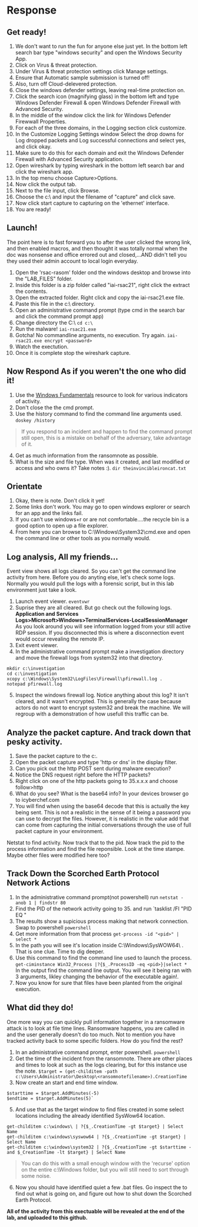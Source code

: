 # Response

## Get ready! 
1. We don't want to run the fun for anyone else just yet. In the bottom left search bar type "windows security" and open the Windows Security App.
2. Click on Virus & threat protection.
3. Under Virus & threat protection settings click Manage settings.
4. Ensure that Automatic sample submission is turned off!
5. Also, turn off Cloud-delevered protection.
6. Close the windows defender settings, leaving real-time protection on.
7. Click the search icon (magnifying glass) in the bottom left and type Windows Defender Firewall & open Windows Defender Firewall with Advanced Security.
8. In the middle of the window click the link for Windows Defender Firewwall Properties.
9. For each of the three domains, in the Logging section click customize. 
10. In the Customize Logging Settings window Select the drop downs for Log dropped packets and Log successful connections and select yes, and click okay.
11. Make sure to do this for each domain and exit the Windows Defender Firewall with Advanced Security application.
12. Open wireshark by typing wireshark in the bottom left search bar and click the wireshark app.
13. In the top menu choose Capture>Options.
14. Now click the output tab.
15. Next to the file input, click Browse.
16. Choose the c:\ and input the filename of "capture" and click save. 
17. Now click start capture to capturing on the 'ethernet' interface.
18. You are ready!

## Launch!

The point here is to fast forward you to after the user clicked the wrong link, and then enabled macros, and then thought it was totally normal when the doc was nonsense and office errored out and closed,...AND didn't tell you they used their admin account to local login everyday.  

1. Open the 'rsac-rasom' folder ond the windows desktop and browse into the "LAB_FILES" folder.
2. Inside this folder is a zip folder called "iai-rsac21", right click the extract the contents.
3. Open the extracted folder. Right click and copy the iai-rsac21.exe file.
4. Paste this file in the c:\ directory. 
5. Open an administrative command prompt (type cmd in the search bar and click the command prompt app)
6. Change directory the C:\ `cd c:\`
7. Run the malware! `iai-rsac21.exe`
9. Gotcha! No commandline arguments, no execution. Try again. `iai-rsac21.exe encrypt <password>`
10. Watch the exectution. 
11. Once it is complete stop the wireshark capture.

## Now Respond As if you weren't the one who did it!

1. Use the [Windows Fundamentals](windows_fundamentals.md) resource to look for various indicators of activity.
2. Don't close the the cmd prompt. 
3. Use the history command to find the command line arguments used.
```doskey /history```
> If you respond to an incident and happen to find the command prompt still open, this is a mistake on behalf of the adversary, take advantage of it.
4. Get as much information from the ransomnote as possible.
5. What is the size and file type. When was it created, and last modified or access and who owns it? Take notes :).
`dir theinvincibleironcat.txt`


## Orientate

1. Okay, there is note. Don't click it yet!
2. Some links don't work. You may go to open windows explorer or search for an app and the links fail.
3. If you can't use windows+r or are not comfortable....the recycle bin is a good option to open up a file explorer.
4. From here you can browse to C:\Windows\System32\cmd.exe and open the command line or other tools as you normally would.

## Log analysis, All my friends...
Event view shows all logs cleared.  So you can't get the command line activity from here.
Before you do anyting else, let's check some logs.  Normally you would pull the logs with a forensic script, but in this lab environment just take a look.
1. Launch event viewer. `eventvwr`
2. Suprise they are all cleared. But go check out the following logs. **Application and Services Logs>Microsoft>Windows>TerminalServices-LocalSessionManager**  As you look around you will see information logged from your still active RDP session. If you disconnected this is where a disconnection event would occur revealing the remote IP.
3. Exit event viewer.
4. In the administrative command prompt make a investigation directory and move the firewall logs from system32 into that directory.
```
mkdir c:\investigation
cd c:\investigation
xcopy c:\Windows\System32\LogFiles\Firewall\pfirewall.log .
notepad pfirewall.log
```
5. Inspect the windows firewall log. Notice anything about this log? It isn't cleared, and it wasn't encrypted. This is generally the case because actors do not want to encrypt system32 and break the machine. We will regroup with a demonstration of how usefull this traffic can be.

## Analyze the packet capture. And track down that pesky activity.

1. Save the packet capture to the c:\.
2. Open the packet capture and type 'http or dns' in the display filter.
3. Can you pick out the http POST sent during malware execution?
4. Notice the DNS request right before the HTTP packets?
5. Right click on one of the http packets going to 35.x.x.x and choose follow>http
6. What do you see? What is the base64 info? In your devices browser go to icyberchef.com 
7. You will find when using the base64 decode that this is actually the key being sent. This is not a realistic in the sense of it being a password you can use to decrypt the files. However, it is realistic in the value add that can come from capturing the initial conversations through the use of full packet capture in your environment.

Netstat to find activity.
Now track that to the pid.
Now track the pid to the process information and find the file reponsible. Look at the time stampe. Maybe other files were modified here too?

## Track Down the Scorched Earth Protocol Network Actions

1. In the administrative command prompt(not powershell) run `netstat -anob 1 | findstr 80`
2. Find the PID of the network activity going to 35. and run `tasklist /FI "PID EQ <instert pid>"
3. The results show a supicious process making that network connection. Swap to powershell `powershell`
4. Get more information from that process  `get-process -id "<pid>" | select *`
5. In the path you will see it's location inside C:\Windows\SysWOW64\ . That is one clue. Time to dig deeper.
6. Use this command to find the command line used to launch the process. `get-ciminstance Win32_Process |?{$_.ProcessID -eq <pid>}|select *` In the output find the command line output. You will see it being ran with 3 arguments, likley changing the behavior of the executable again!.
7. Now you know for sure that files have been planted from the original execution. 

## What did they do!
One more way you can quickly pull information together in a ransomware attack is to look at file time lines. Ransomware happens, you are called in and the user generally doesn't do too much. Not to mention you have tracked activity back to some specific folders. How do you find the rest?

1. In an administrative command prompt, enter powershell. `powershell`
2. Get the time of the incident from the ransomnote. There are other places and times to look at such as the logs clearing, but for this instance use the note. `$target = (get-childitem -path c:\Users\Administrator\Desktop\<ransomnotefilename>).CreationTime`
3. Now create an start and end time window. 
```
$starttime = $target.AddMinutes(-5)
$endtime = $target.AddMinutes(5)`
```
5. And use that as the target window to find files created in some select locations including the already identified SysWow64 location.
```
get-childitem c:\windows\ | ?{$_.CreationTime -gt $target} | Select Name
get-childitem c:\windows\syswow64 | ?{$_.CreationTime -gt $target} | Select Name
get-childitem c:\windows\system32 | ?{$_.CreationTime -gt $starttime -and $_CreationTime -lt $target} | Select Name
```
> You can do this with a small enough window with the 'recurse' option on the entire c:\Windows folder, but you will still need to sort through some noise.
6. Now you should have identified quiet a few .bat files. Go inspect the to find out what is going on, and figure out how to shut down the Scorched Earth Protocol.

**All of the activity from this exectuable will be revealed at the end of the lab, and uploaded to this github.**


 


